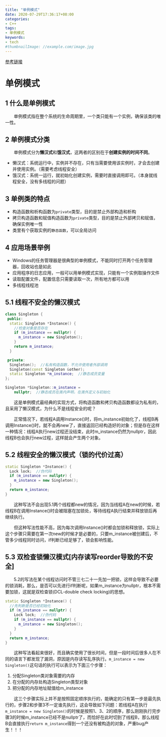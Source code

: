 ```yaml
---
title: "单例模式"
date: 2020-07-29T17:36:17+08:00
categories:
- C++
tags:
- 单例模式
keywords:
- tech
#thumbnailImage: //example.com/image.jpg
---
```

[参考链接](https://segmentfault.com/a/1190000015950693)
<!--more-->
# 单例模式
## 1 什么是单例模式
　　单例模式指在整个系统的生命周期里，一个类只能有一个实例，确保该类的唯一性。

## 2 单例模式分类
　　单例模式分为**懒汉式**和**饿汉式**，这两者的区别在于**创建实例的时间不同**。
- 懒汉式：系统运行中，实例并不存在，只有当需要使用该实例时，才会去创建并使用实例。（需要考虑线程安全）
- 饿汉式：系统一运行，就初始化创建实例，需要时直接调用即可。（本身就线程安全，没有多线程的问题）

## 3 单例类的特点
- 构造函数和析构函数为`private`类型，目的是禁止外部构造和析构
- 拷贝构造函数和赋值构造函数为`private`类型，目的是禁止外部拷贝和赋值，确保实例唯一性
- 类里有个获取实例的`静态函数`，可以全局访问

## 4 应用场景举例
- Windows的任务管理器是很典型的单例模式，不能同时打开两个任务管理器，回收站也是如此
- 应用程序的日志应用，一般可以用单例模式实现，只能有一个实例取操作文件
- 读取配置文件，配置信息只需要读取一次，所有地方都可以用
- 多线程线程池

## 5.1 线程不安全的懒汉模式

```cpp
class Singleton {
 public:
  static Singleton *Instance() {
    //检查对象是否存在
    if (m_instance == nullptr) {
      m_instance = new Singleton();
    }
    return m_instance;
  }

 private:
  Singleton();  //私有构造函数，不允许使用者外部调用
  Singleton(const Singleton &other);
  static Singleton *m_instance;  //静态成员变量
};

Singleton *Singleton::m_instance =
    nullptr;  //静态成员在类内声明，在类外定义与初始化
```

　　这是单例模式最经典的实现方式，将构造函数和拷贝构造函数都设为私有的，且采用了懒汉模式，为什么不是线程安全的呢？

　　正常情况下，若线程A调用Instance()时，将m_instance初始化了，线程B再调用Instance()时，就不会再new了，直接返回已经构造好的对象；但是存在这样一种情况：线程A执行new过程还没结束，此时m_instance仍然为nullptr，因此线程B也会执行new过程，这样就会产生两个对象。

## 5.2 线程安全的懒汉模式（锁的代价过高）

```cpp
static Singleton *Instance() {
  Lock lock;  //伪代码
  if (m_instance == nullptr) {
    m_instance = new Singleton();
  }
  return m_instance;
}
```

　　这种写法不会出现5.1两个线程都new的情况，因为当线程A在new的时候，若线程B在调用Instance()时会被阻塞在加锁处，等待线程A执行结束并释放锁后再继续执行。

　　但这种写法性能不高，因为每次调用Instance()时都会加锁和释放锁，实际上这个步骤只需要在第一次new的时候才是必要的，只要m_instance被创建后，不管多少线程同时访问，if判断已经足够了，锁会影响性能。

## 5.3 双检查锁懒汉模式[内存读写reorder导致的不安全]
　　5.2的写法在某个线程访问时不管三七二十一先加一把锁，这样会导致不必要的锁消耗，那么，是否可以先进行if判断呢，如果m_instance为nullptr，根本不需要加锁，这就是双检查锁(DCL-double check locking)的思想。

```cpp
static Singleton *Instance() {
  //先判断是否已经初始化
  if (m_instance == nullptr) {
    Lock lock;  //伪代码
    if (m_instance == nullptr) {
      m_instance = new Singleton();
    }
  }
  return m_instance;
}
```
　　这种写法看起来很好，而且确实使用了很长时间，但是一段时间后很多人在不同的语言下都发现了漏洞，原因是内存读写乱序执行。`m_instance = new Singleton()`这句话的执行可以表示为下面三个步骤：
1. 分配Singleton类对象需要的内存
2. 在分配的内存处构造Singleton类型对象
3. 把分配的内存地址赋值给m_instance

　　这三个步骤实际上并不是按照固定顺序执行的，能确定的只有第一步是最先执行的，步骤2和步骤3不一定谁先执行，这会导致如下问题：若线程A在执行`m_instance = new Singleton()`的时候是按照1、3、2的顺序，那么刚刚执行完步骤3的时候m_instance已经不是nullptr了，而恰好在此时切到了线程B，那么线程B会直接执行`return m_instance`得到一个还没有被构造的对象，严重bug产生！！！
